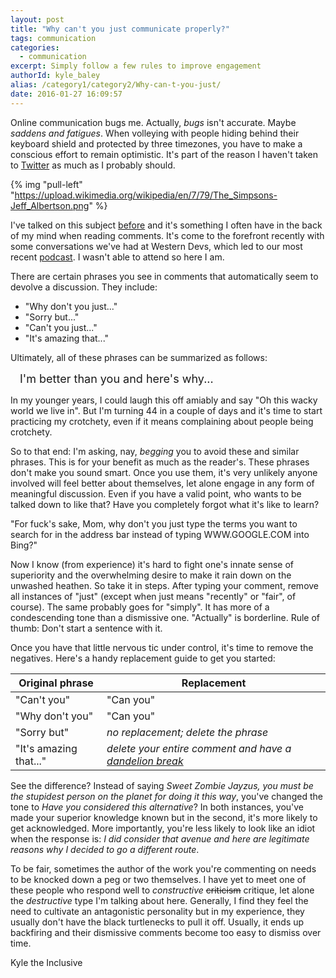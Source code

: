 ```yaml
---
layout: post
title: "Why can't you just communicate properly?"
tags: communication
categories:
  - communication
excerpt: Simply follow a few rules to improve engagement
authorId: kyle_baley
alias: /category1/category2/Why-can-t-you-just/
date: 2016-01-27 16:09:57
---
```


Online communication bugs me. Actually, _bugs_ isn't accurate. Maybe _saddens and fatigues_. When volleying with people hiding behind their keyboard shield and protected by three timezones, you have to make a conscious effort to remain optimistic. It's part of the reason I haven't taken to [Twitter](http://twitter.com/kyle_baley) as much as I probably should.

{% img "pull-left" "https://upload.wikimedia.org/wikipedia/en/7/79/The_Simpsons-Jeff_Albertson.png" %}

I've talked on this subject [before](http://kyle.baley.org/2009/05/and-you-opened-your-mouthwhy-or-how-to-comment-for-the-greater-good/) and it's something I often have in the back of my mind when reading comments. It's come to the forefront recently with some conversations we've had at Western Devs, which led to our most recent [podcast](http://www.westerndevs.com/podcasts/Podcast-Is-Web-Development-Terrible/). I wasn't able to attend so here I am.

There are certain phrases you see in comments that automatically seem to devolve a discussion. They include:

* "Why don't you just..."
* "Sorry but..."
* "Can't you just..."
* "It's amazing that..."

Ultimately, all of these phrases can be summarized as follows:

<div style="font-size: 18px;margin: 15px;">I'm better than you and here's why...</div>

In my younger years, I could laugh this off amiably and say "Oh this wacky world we live in". But I'm turning 44 in a couple of days and it's time to start practicing my crotchety, even if it means complaining about people being crotchety.

So to that end: I'm asking, nay, _begging_ you to avoid these and similar phrases. This is for your benefit as much as the reader's. These phrases don't make you sound smart. Once you use them, it's very unlikely anyone involved will feel better about themselves, let alone engage in any form of meaningful discussion. Even if you have a valid point, who wants to be talked down to like that? Have you completely forgot what it's like to learn?

<div class="notice">
"For fuck's sake, Mom, why don't you just type the terms you want to search for in the address bar instead of typing WWW.GOOGLE.COM into Bing?"
</div>

Now I know (from experience) it's hard to fight one's innate sense of superiority and the overwhelming desire to make it rain down on the unwashed heathen. So take it in steps. After typing your comment, remove all instances of "just" (except when just means "recently" or "fair", of course). The same probably goes for "simply". It has more of a condescending tone than a dismissive one. "Actually" is borderline. Rule of thumb: Don't start a sentence with it.

Once you have that little nervous tic under control, it's time to remove the negatives. Here's a handy replacement guide to get you started:

| Original phrase | Replacement|
|-----------------|------------|
| "Can't you" | "Can you" |
| "Why don't you" | "Can you" |
| "Sorry but" | _no replacement; delete the phrase_ |
| "It's amazing that..." | _delete your entire comment and have a [dandelion break](http://www.gocomics.com/bloomcounty/2008/12/03)_ |

<div style="margin-top:15px;"></div>

See the difference? Instead of saying _Sweet Zombie Jayzus, you must be the stupidest person on the planet for doing it this way_, you've changed the tone to _Have you considered this alternative_? In both instances, you've made your superior knowledge known but in the second, it's more likely to get acknowledged. More importantly, you're less likely to look like an idiot when the response is: _I did consider that avenue and here are legitimate reasons why I decided to go a different route_.

To be fair, sometimes the author of the work you're commenting on needs to be knocked down a peg or two themselves. I have yet to meet one of these people who respond well to _constructive_ ~~criticism~~ critique, let alone the _destructive_ type I'm talking about here. Generally, I find they feel the need to cultivate an antagonistic personality but in my experience, they usually don't have the black turtlenecks to pull it off. Usually, it ends up backfiring and their dismissive comments become too easy to dismiss over time.

Kyle the Inclusive
